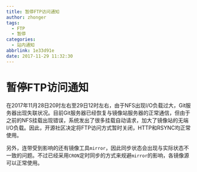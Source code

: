 ```yaml
---
title: 暂停FTP访问通知
author: zhonger
tags:
  - FTP
  - 暂停
categories:
  - 站内通知
abbrlink: 1e33d91e
date: 2017-11-29 11:32:30
---
```


# 暂停FTP访问通知

在2017年11月28日20时左右至29日12时左右，由于NFS出现I/O负载过大，Git服务器出现失联状况。目前Git服务器已经恢复与镜像站服务器的正常通信，但由于之前的NFS挂载出现错误，系统发出了很多挂载自动请求，加大了镜像站的无端I/O负载。因此，开源社区决定将FTP访问方式暂时关闭，HTTP和RSYNC均正常使用。

另外，连带受到影响的还有镜像工具`mirror`，因此同步状态会出现与实际状态不一致的问题。不过已经采用`CRON`定时同步的方式来规避`mirror`的影响，各镜像源可以正常使用。